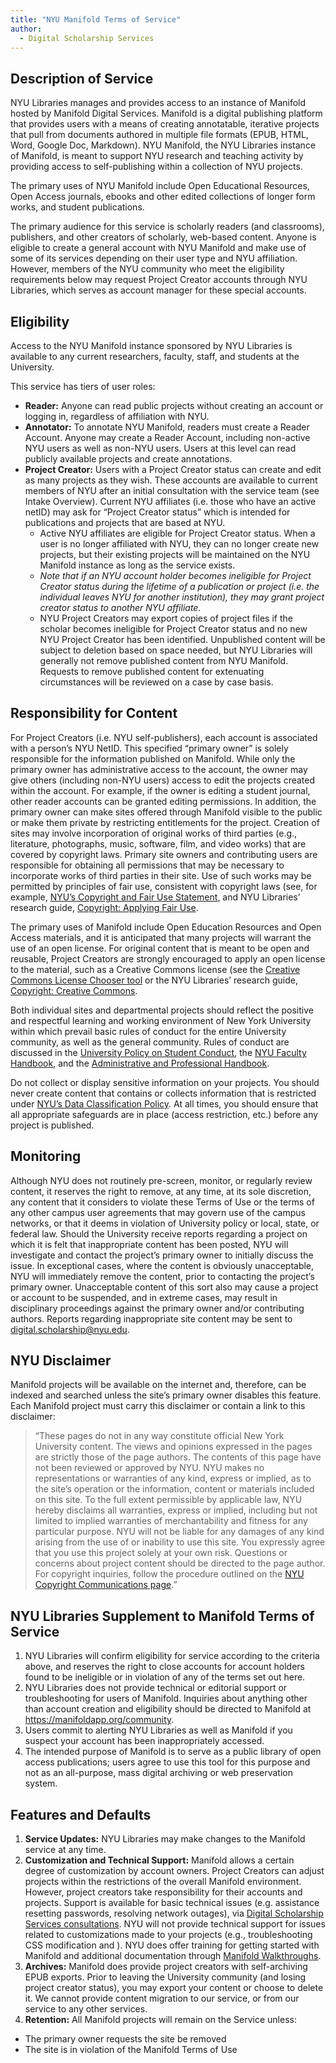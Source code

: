 ```yaml
---
title: "NYU Manifold Terms of Service"
author:
  - Digital Scholarship Services
---
```


## Description of Service
NYU Libraries manages and provides access to an instance of Manifold hosted by Manifold Digital Services. Manifold is a digital publishing platform that provides users with a means of creating annotatable, iterative projects that pull from documents authored in multiple file formats (EPUB, HTML, Word, Google Doc, Markdown). NYU Manifold, the NYU Libraries instance of Manifold, is meant to support NYU research and teaching activity by providing access to self-publishing within a collection of NYU projects. 

The primary uses of NYU Manifold include Open Educational Resources, Open Access journals, ebooks and other edited collections of longer form works, and student publications.

The primary audience for this service is scholarly readers (and classrooms), publishers, and other creators of scholarly, web-based content. Anyone is eligible to create a general account with NYU Manifold and make use of some of its services depending on their user type and NYU affiliation. However, members of the NYU community who meet the eligibility requirements below may request Project Creator accounts through NYU Libraries, which serves as account manager for these special accounts. 

## Eligibility
Access to the NYU Manifold instance sponsored by NYU Libraries is available to any current researchers, faculty, staff, and students at the University. 

This service has tiers of user roles: 
- **Reader:** Anyone can read public projects without creating an account or logging in, regardless of affiliation with NYU.
- **Annotator:** To annotate NYU Manifold, readers must create a Reader Account. Anyone may create a Reader Account, including non-active NYU users as well as non-NYU users. Users at this level can read publicly available projects and create annotations.
- **Project Creator:** Users with a Project Creator status can create and edit as many projects as they wish. These accounts are available to current members of NYU after an initial consultation with the service team (see Intake Overview). Current NYU affiliates (i.e. those who have an active netID) may ask for “Project Creator status” which is intended for publications and projects that are based at NYU.
  - Active NYU affiliates are eligible for Project Creator status. When a user is no longer affiliated with NYU, they can no longer create new projects, but their existing projects will be maintained on the NYU Manifold instance as long as the service exists. 
  - _Note that if an NYU account holder becomes ineligible for Project Creator status during the lifetime of a publication or project (i.e. the individual leaves NYU for another institution), they may grant project creator status to another NYU affiliate._
  - NYU Project Creators may export copies of project files if the scholar becomes ineligible for Project Creator status and no new NYU Project Creator has been identified. Unpublished content will be subject to deletion based on space needed, but NYU Libraries will generally not remove published content from NYU Manifold. Requests to remove published content for extenuating circumstances will be reviewed on a case by case basis.


## Responsibility for Content
For Project Creators (i.e. NYU self-publishers), each account is associated with a person’s NYU NetID. This specified “primary owner” is solely responsible for the information published on Manifold. While only the primary owner has administrative access to the account, the owner may give others (including non-NYU users) access to edit the projects created within the account. For example, if the owner is editing a student journal, other reader accounts can be granted editing permissions. In addition, the primary owner can make sites offered through Manifold visible to the public or make them private by restricting entitlements for the project.
Creation of sites may involve incorporation of original works of third parties (e.g., literature, photographs, music, software, film, and video works) that are covered by copyright laws.  Primary site owners and contributing users are responsible for obtaining all permissions that may be necessary to incorporate works of third parties in their site. Use of such works may be permitted by principles of fair use, consistent with copyright laws (see, for example, [NYU’s Copyright and Fair Use Statement](http://www.nyu.edu/footer/copyright-and-fair-use.html), and NYU Libraries’ research guide, [Copyright: Applying Fair Use](http://guides.nyu.edu/fairuse).

The primary uses of Manifold include Open Education Resources and Open Access materials, and it is anticipated that many projects will warrant the use of an open license. For original content that is meant to be open and reusable, Project Creators are strongly encouraged to apply an open license to the material, such as a Creative Commons license (see the [Creative Commons License Chooser tool](https://creativecommons.org/choose/)  or the NYU Libraries’ research guide, [Copyright: Creative Commons](https://guides.nyu.edu/copyright/creativecommons). 

Both individual sites and departmental projects should reflect the positive and respectful learning and working environment of New York University within which prevail basic rules of conduct for the entire University community, as well as the general community. Rules of conduct are discussed in the [University Policy on Student Conduct](https://www.nyu.edu/about/policies-guidelines-compliance/policies-and-guidelines/university-student-conduct-policy.html), the [NYU Faculty Handbook](http://www.nyu.edu/faculty/governance-policies-and-procedures/faculty-handbook.html), and the [Administrative and Professional Handbook](https://www.nyu.edu/employees/hr-at-your-service/employee-handbook.html).

Do not collect or display sensitive information on your projects. You should never create content that contains or collects information that is restricted under [NYU’s Data Classification Policy](https://www.nyu.edu/about/policies-guidelines-compliance/policies-and-guidelines/electronic-data-and-system-risk-classification.html). At all times, you should ensure that all appropriate safeguards are in place (access restriction, etc.) before any project is published.

## Monitoring
Although NYU does not routinely pre-screen, monitor, or regularly review content, it reserves the right to remove, at any time, at its sole discretion, any content that it considers to violate these Terms of Use or the terms of any other campus user agreements that may govern use of the campus networks, or that it deems in violation of University policy or local, state, or federal law. Should the University receive reports regarding a project on which it is felt that inappropriate content has been posted, NYU will investigate and contact the project’s primary owner to initially discuss the issue. In exceptional cases, where the content is obviously unacceptable, NYU will immediately remove the content, prior to contacting the project’s primary owner. Unacceptable content of this sort also may cause a project or account to be suspended, and in extreme cases, may result in disciplinary proceedings against the primary owner and/or contributing authors. Reports regarding inappropriate site content may be sent to digital.scholarship@nyu.edu.

## NYU Disclaimer
Manifold projects will be available on the internet and, therefore, can be indexed and searched unless the site’s primary owner disables this feature. Each Manifold project must carry this disclaimer or contain a link to this disclaimer:
 > “These pages do not in any way constitute official New York University content. The views and opinions expressed in the pages are strictly those of the page authors. The contents of this page have not been reviewed or approved by NYU. NYU makes no representations or warranties of any kind, express or implied, as to the site’s operation or the information, content or materials included on this site. To the full extent permissible by applicable law, NYU hereby disclaims all warranties, express or implied, including but not limited to implied warranties of merchantability and fitness for any particular purpose. NYU will not be liable for any damages of any kind arising from the use of or inability to use this site. You expressly agree that you use this project solely at your own risk. Questions or concerns about project content should be directed to the page author. For copyright inquiries, follow the procedure outlined on the [NYU Copyright Communications page](https://www.nyu.edu/footer/copyright-and-fair-use.html).”

## NYU Libraries Supplement to Manifold Terms of Service

1. NYU Libraries will confirm eligibility for service according to the criteria above, and reserves the right to close accounts for account holders found to be ineligible or in violation of any of the terms set out here.
2. NYU Libraries does not provide technical or editorial support or troubleshooting for users of Manifold. Inquiries about anything other than account creation and eligibility should be directed to Manifold at https://manifoldapp.org/community.
3. Users commit to alerting NYU Libraries as well as Manifold if you suspect your account has been inappropriately accessed.
4. The intended purpose of Manifold is to serve as a public library of open access publications; users agree to use this tool for this purpose and not as an all-purpose, mass digital archiving or web preservation system.

## Features and Defaults
1. **Service Updates:** NYU Libraries may make changes to the Manifold service at any time.
2. **Customization and Technical Support:** Manifold allows a certain degree of customization by account owners. Project Creators can adjust projects within the restrictions of the overall Manifold environment. However, project creators take responsibility for their accounts and projects. Support is available for basic technical issues (e.g. assistance resetting passwords, resolving network outages), via [Digital Scholarship Services consultations](https://hosting.nyu.edu/contact/). NYU will not provide technical support for issues related to customizations made to your projects (e.g., troubleshooting CSS modification and ). NYU does offer training for getting started with Manifold and additional documentation through [Manifold Walkthroughs](https://manifoldscholar.github.io/manifold-docusaurus/docs/walkthroughs/landing).
3. **Archives:** Manifold does provide project creators with self-archiving EPUB exports. Prior to leaving the University community (and losing project creator status), you may export your content or choose to delete it. We cannot provide content migration to our service, or from our service to any other services.
4. **Retention:** All Manifold projects will remain on the Service unless:
- The primary owner requests the site be removed
- The site is in violation of the Manifold Terms of Use

